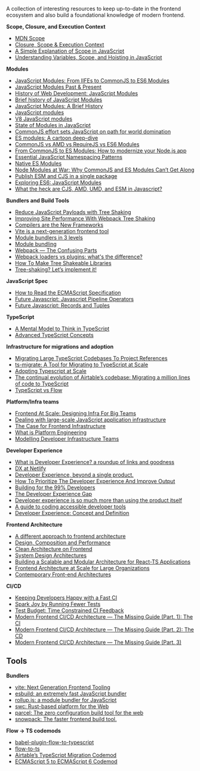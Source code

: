 A collection of interesting resources to keep up-to-date in the frontend ecosystem and also build a foundational knowledge of modern frontend.

**Scope, Closure, and Execution Context**

- [MDN Scope](https://developer.mozilla.org/en-US/docs/Glossary/Scope)
- [Closure, Scope & Execution Context](https://www.youtube.com/watch?v=XTAzsODSCsM)
- [A Simple Explanation of Scope in JavaScript](https://dmitripavlutin.com/javascript-scope)
- [Understanding Variables, Scope, and Hoisting in JavaScript](https://www.digitalocean.com/community/tutorials/understanding-variables-scope-hoisting-in-javascript)

**Modules**

- [JavaScript Modules: From IIFEs to CommonJS to ES6 Modules](https://www.youtube.com/watch?v=qJWALEoGge4)
- [JavaScript Modules Past & Present](https://www.youtube.com/watch?v=GQ96b_u7rGc&list=TLPQMDYwMTIwMjK_dvV037lu7)
- [History of Web Development: JavaScript Modules](https://lihautan.com/javascript-modules/)
- [Brief history of JavaScript Modules](https://medium.com/sungthecoder/javascript-module-module-loader-module-bundler-es6-module-confused-yet-6343510e7bde)
- [JavaScript Modules: A Brief History](https://objectpartners.com/2019/05/24/javascript-modules-a-brief-history)
- [JavaScript modules](https://developer.mozilla.org/en-US/docs/Web/JavaScript/Guide/Modules)
- [V8 JavaScript modules](https://v8.dev/features/modules)
- [State of Modules in JavaScript](https://www.sitepen.com/blog/state-of-modules-in-javascript)
- [CommonJS effort sets JavaScript on path for world domination](https://arstechnica.com/information-technology/2009/12/commonjs-effort-sets-javascript-on-path-for-world-domination)
- [ES modules: A cartoon deep-dive](https://hacks.mozilla.org/2018/03/es-modules-a-cartoon-deep-dive)
- [CommonJS vs AMD vs RequireJS vs ES6 Modules](https://medium.com/computed-comparisons/commonjs-vs-amd-vs-requirejs-vs-es6-modules-2e814b114a0b)
- [From CommonJS to ES Modules: How to modernize your Node.js app](https://electerious.medium.com/from-commonjs-to-es-modules-how-to-modernize-your-node-js-app-ad8cdd4fb662)
- [Essential JavaScript Namespacing Patterns](https://addyosmani.com/blog/essential-js-namespacing)
- [Native ES Modules](https://developer.mozilla.org/en-US/docs/Web/JavaScript/Guide/Modules)
- [Node Modules at War: Why CommonJS and ES Modules Can’t Get Along](https://redfin.engineering/node-modules-at-war-why-commonjs-and-es-modules-cant-get-along-9617135eeca1)
- [Publish ESM and CJS in a single package](https://antfu.me/posts/publish-esm-and-cjs)
- [Exploring ES6: JavaScript Modules](https://exploringjs.com/es6/ch_modules.html)
- [What the heck are CJS, AMD, UMD, and ESM in Javascript?](https://dev.to/iggredible/what-the-heck-are-cjs-amd-umd-and-esm-ikm)

**Bundlers and Build Tools**

- [Reduce JavaScript Payloads with Tree Shaking](https://developers.google.com/web/fundamentals/performance/optimizing-javascript/tree-shaking)
- [Improving Site Performance With Webpack Tree Shaking](https://medium.com/coursera-engineering/improving-site-performance-with-tree-shaking-491b6a7e0708)
- [Compilers are the New Frameworks](https://tomdale.net/2017/09/compilers-are-the-new-frameworks/)
- [Vite is a next-generation frontend tool](https://patak.dev/web/vite-2.html)
- [Module bundlers in 3 levels](https://www.youtube.com/watch?v=iOYO2dKBYow&ab_channel=lihautan)
- [Module bundling](https://www.freecodecamp.org/news/javascript-modules-part-2-module-bundling-5020383cf306/)
- [Webpack — The Confusing Parts](https://rajaraodv.medium.com/webpack-the-confusing-parts-58712f8fcad9)
- [Webpack loaders vs plugins: what's the difference?](https://stackoverflow.com/a/46176755/3159162)
- [How To Make Tree Shakeable Libraries](https://blog.theodo.com/2021/04/library-tree-shaking)
- [Tree-shaking? Let’s implement it!](https://medium.com/punching-performance/tree-shaking-lets-implement-it-8de1c29f49e9)

**JavaScript Spec**

- [How to Read the ECMAScript Specification](https://timothygu.me/es-howto)
- [Future Javascript: Javascript Pipeline Operators](https://dev.to/smpnjn/future-javascript-javascript-pipeline-operators-5jj)
- [Future Javascript: Records and Tuples](https://dev.to/smpnjn/future-javascript-records-and-tuples-14fk)

**TypeScript**

- [A Mental Model to Think in TypeScript](https://www.iamtk.co/a-mental-model-to-think-in-typescript)
- [Advanced TypeScript Concepts](https://github.com/imteekay/advanced-typescript)

**Infrastructure for migrations and adoption**

- [Migrating Large TypeScript Codebases To Project References](https://shopify.engineering/migrating-large-typescript-codebases-project-references)
- [ts-migrate: A Tool for Migrating to TypeScript at Scale](https://medium.com/airbnb-engineering/ts-migrate-a-tool-for-migrating-to-typescript-at-scale-cd23bfeb5cc)
- [Adopting Typescript at Scale](https://www.youtube.com/watch?v=P-J9Eg7hJwE&ab_channel=JSConf)
- [The continual evolution of Airtable’s codebase: Migrating a million lines of code to TypeScript](https://medium.com/airtable-eng/the-continual-evolution-of-airtables-codebase-migrating-a-million-lines-of-code-to-typescript-612c008baf5c)
- [TypeScript vs Flow](https://github.com/niieani/typescript-vs-flowtype)

**Platform/Infra teams**

- [Frontend At Scale: Designing Infra For Big Teams](https://www.youtube.com/watch?v=LrfSSAET6iY)
- [Dealing with large-scale JavaScript application infrastructure](https://www.youtube.com/watch?v=1KUdbnlgh-s)
- [The Case for Frontend Infrastructure](https://tech.smartling.com/the-case-for-front-end-infrastructure-15a2a9a203da)
- [What is Platform Engineering](https://medium.com/@nodefortytwo/what-is-platform-engineering-a6e8bff1d9c6)
- [Modelling Developer Infrastructure Teams](https://shopify.engineering/modelling-developer-infrastructure-teams)

**Developer Experience**

- [What is Developer Experience? a roundup of links and goodness](https://redmonk.com/jgovernor/2022/02/21/what-is-developer-experience-a-roundup-of-links-and-goodness)
- [DX at Netlify](https://www.netlify.com/blog/2021/01/06/developer-experience-at-netlify)
- [Developer Experience, beyond a single product.](https://twitter.com/sarah_edo/status/1488182123450142723)
- [How To Prioritize The Developer Experience And Improve Output](https://harness.io/blog/developer-experience)
- [Building for the 99% Developers](https://future.a16z.com/software-development-building-for-99-developers)
- [The Developer Experience Gap](https://redmonk.com/sogrady/2020/10/06/developer-experience-gap)
- [Developer experience is so much more than using the product itself](https://twitter.com/Dayhaysoos/status/1491814689759797249)
- [A guide to coding accessible developer tools](https://increment.com/development/a-guide-to-coding-accessible-developer-tools)
- [Developer Experience: Concept and Definition](pdfs/dx/developer-experience-concept-and-definition.pdf)

**Frontend Architecture**

- [A different approach to frontend architecture](https://dev.to/huytaquoc/a-different-approach-to-frontend-architecture-38d4)
- [Design, Composition and Performance](https://www.infoq.com/presentations/Design-Composition-Performance)
- [Clean Architecture on Frontend](https://dev.to/bespoyasov/clean-architecture-on-frontend-4311)
- [System Design Architectures](https://www.youtube.com/c/FrontEndEngineer/videos)
- [Building a Scalable and Modular Architecture for React-TS Applications](https://levelup.gitconnected.com/building-a-scalable-and-modular-architecture-for-react-ts-applications-e1d917250e04)
- [Frontend Architecture at Scale for Large Organizations](https://medium.com/swlh/frontend-architecture-in-scale-for-large-organizations-593930ed10cd)
- [Contemporary Front-end Architectures](https://blog.webf.zone/contemporary-front-end-architectures-fb5b500b0231)

**CI/CD**

- [Keeping Developers Happy with a Fast CI](https://shopify.engineering/faster-shopify-ci)
- [Spark Joy by Running Fewer Tests](https://shopify.engineering/spark-joy-by-running-fewer-tests)
- [Test Budget: Time Constrained CI Feedback](https://shopify.engineering/test-budget-time-constrained-ci-feedback)
- [Modern Frontend CI/CD Architecture — The Missing Guide (Part. 1): The CI](https://medium.com/google-cloud/modern-frontend-ci-cd-architecture-the-missing-guide-part-1-8444001fadc)
- [Modern Frontend CI/CD Architecture — The Missing Guide (Part. 2): The CD](https://medium.com/google-cloud/modern-frontend-ci-cd-architecture-the-missing-guide-part-2-d51875bd0e65)
- [Modern Frontend CI/CD Architecture — The Missing Guide (Part. 3)](https://medium.com/google-cloud/modern-frontend-ci-cd-architecture-the-missing-guide-part-3-9a6be231d14)

## Tools

**Bundlers**

- [vite: Next Generation Frontend Tooling](https://github.com/vitejs/vite)
- [esbuild: an extremely fast JavaScript bundler](https://github.com/evanw/esbuild)
- [rollup.js: a module bundler for JavaScript](https://rollupjs.org)
- [swc: Rust-based platform for the Web](https://swc.rs)
- [parcel: The zero configuration build tool for the web](https://github.com/parcel-bundler/parcel)
- [snowpack: The faster frontend build tool.](https://www.snowpack.dev)

**Flow -> TS codemods**

- [babel-plugin-flow-to-typescript](https://github.com/Kiikurage/babel-plugin-flow-to-typescript)
- [flow-to-ts](https://github.com/Khan/flow-to-ts)
- [Airtable’s TypeScript Migration Codemod](https://github.com/Airtable/typescript-migration-codemod)
- [ECMAScript 5 to ECMAScript 6 Codemod](https://github.com/5to6/5to6-codemod)
